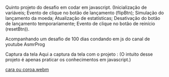 Quinto projeto do desafio em codar em javascript.
(Inicialização de variáveis; Evento de clique no botão de lançamento (flipBtn); Simulação do lançamento da moeda; Atualização de estatísticas;
Desativação do botão de lançamento temporariamente; Evento de clique no botão de reinício (resetBtn)).

Acompanhando um desafio de 100 dias condando em js do canal de youtube AsmrProg

Captura da tela
Aqui a captura da tela com o projeto : (O intuito desse projeto é apenas praticar os conhecimentos em javascript.)

[cara ou coroa.webm](https://github.com/77971904/Desafio-decodarem-javascript05/assets/108705247/72edc624-1ae3-427b-b454-0a30df90d917)
